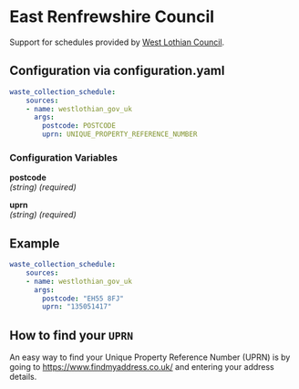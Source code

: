 # East Renfrewshire Council

Support for schedules provided by [West Lothian Council](https://www.westlothian.gov.uk/bin-collections).

## Configuration via configuration.yaml

```yaml
waste_collection_schedule:
    sources:
    - name: westlothian_gov_uk
      args:
        postcode: POSTCODE
        uprn: UNIQUE_PROPERTY_REFERENCE_NUMBER
```

### Configuration Variables

**postcode**  
*(string) (required)*

**uprn**  
*(string) (required)*

## Example

```yaml
waste_collection_schedule:
    sources:
    - name: westlothian_gov_uk
      args:
        postcode: "EH55 8FJ"
        uprn: "135051417"
```

## How to find your `UPRN`

An easy way to find your Unique Property Reference Number (UPRN) is by going to <https://www.findmyaddress.co.uk/> and entering your address details.
